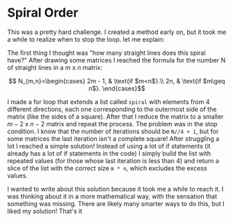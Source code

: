 # Spiral Order

This was a pretty hard challenge. I created a method early on, but it took me a while to realize when to stop the loop.
let me explain:

The first thing I thought was "how many straight lines does this spiral have?"
After drawing some matrices I reached the formula for the number N of straight lines in a $m$ x $n$ matrix:

```math
  N_{m,n}=\begin{cases}
    2m - 1, & \text{if $m<n$}.\\
    2n, & \text{if $m\geq n$}.
  \end{cases}
```

I made a for loop that extends a list called `spiral` with elements from 4 different directions, each one corresponding to the outermost side of the matrix (like the sides of a square). After that I reduce the matrix to a smaller $m-2$ x $n-2$ matrix and repeat the process. The problem was in the stop condition. I know that the number of iterations should be `N//4 + 1`, but for some matrices the last iteration isn't a complete square! After struggling a lot I reached a simple solution! Instead of using a lot of if statements (it already has a lot of if statements in the code) I simply build the list with repeated values (for those whose last iteration is less than 4) and return a slice of the list with the correct size `m * n`, which excludes the excess values.

I wanted to write about this solution because it took me a while to reach it. I was thinking about it in a more mathematical way, with the sensation that something was missing. There are likely many smarter ways to do this, but I liked my solution! That's it